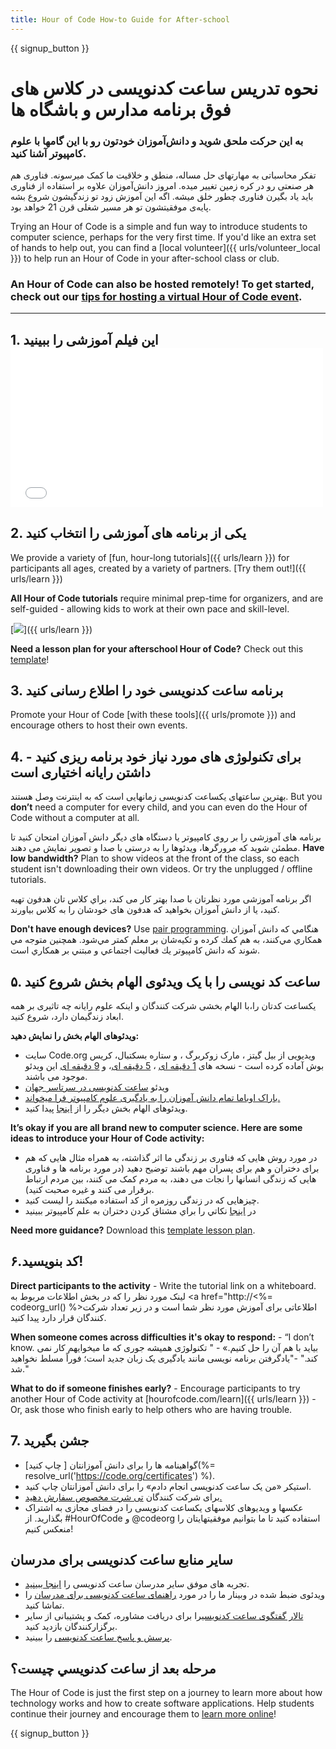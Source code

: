 ```yaml
---
title: Hour of Code How-to Guide for After-school
---
```


{{ signup_button }}

# نحوه تدریس ساعت کدنویسی در کلاس های فوق برنامه مدارس و باشگاه ها

### به این حرکت ملحق شوید و دانش‌آموزان خودتون رو با این گامها با علوم کامپیوتر آشنا کنید.

تفکر محاسباتی به مهارتهای حل مساله‌، منطق و خلاقیت ما کمک میرسونه. فناوری هم هر صنعتی رو در کره زمین تغییر میده. امروز دانش‌آموزان علاوه بر استفاده از فناوری باید یاد بگیرن فناوری چطور خلق میشه. اگه این آموزش زود تو زندگیشون شروع بشه پایه‌ی موفقیتشون تو هر مسیر شغلی قرن 21 خواهد بود.

Trying an Hour of Code is a simple and fun way to introduce students to computer science, perhaps for the very first time. If you'd like an extra set of hands to help out, you can find a [local volunteer]({{ urls/volunteer_local }}) to help run an Hour of Code in your after-school class or club.

### An Hour of Code can also be hosted remotely! To get started, check out our [tips for hosting a virtual Hour of Code event](https://hourofcode.com/us/how-to/virtual).

* * *

## 1. این فیلم آموزشی را ببینید <iframe width="500" height="255" src="//www.youtube.com/embed/SrnvvWDm73k" frameborder="0" allowfullscreen></iframe> 

## 2. یکی از برنامه های آموزشی را انتخاب کنید

We provide a variety of [fun, hour-long tutorials]({{ urls/learn }}) for participants all ages, created by a variety of partners. [Try them out!]({{ urls/learn }})

**All Hour of Code tutorials** require minimal prep-time for organizers, and are self-guided - allowing kids to work at their own pace and skill-level.

[![](/images/fit-700/tutorials.png)]({{ urls/learn }})

**Need a lesson plan for your afterschool Hour of Code?** Check out this [template](/files/AfterschoolEducatorLessonPlanOutline.docx)!

## 3. برنامه ساعت کدنویسی خود را اطلاع رسانی کنید

Promote your Hour of Code [with these tools]({{ urls/promote }}) and encourage others to host their own events.

## 4. برای تکنولوژی های مورد نیاز خود برنامه ریزی کنید - داشتن رایانه اختیاری است

بهترین ساعتهای یکساعت کدنویسی زمانهایی است که به اینترنت وصل هستند. But you **don’t** need a computer for every child, and you can even do the Hour of Code without a computer at all.

برنامه های آموزشی را بر روی کامپیوتر یا دستگاه های دیگر دانش آموزان امتحان کنید تا مطمئن شوید که مرورگرها، ویدئوها را به درستی با صدا و تصویر نمایش می دهند. **Have low bandwidth?** Plan to show videos at the front of the class, so each student isn't downloading their own videos. Or try the unplugged / offline tutorials.

اگر برنامه آموزشی مورد نظرتان با صدا بهتر کار می کند، براي كلاس تان هدفون تهيه كنيد، يا از دانش آموزان بخواهيد که هدفون های خودشان را به کلاس بياورند.

**Don't have enough devices?** Use [pair programming](https://www.youtube.com/watch?v=vgkahOzFH2Q). هنگامي كه دانش آموزان همكاري مي‌كنند، به هم كمك كرده و تكيه‌شان بر معلم كمتر مي‌شود. همچنين متوجه مي شوند كه دانش كامپيوتر يك فعاليت اجتماعي و مبتني بر همكاري است.

## ۵. ساعت کد نویسی را با یک ویدئوی الهام بخش شروع کنید

یکساعت کدتان را،با الهام بخشی شرکت کنندگان و اینکه علوم رایانه چه تاثیری بر همه ابعاد زندگیمان دارد، شروع کنید.

**ویدئوهای الهام بخش را نمایش دهید:**

- سایت Code.org ویدیویی از بیل گیتز ، مارک زوکربرگ ، و ستاره بسکتبال، کریس بوش آماده کرده است - نسخه های [1 دقیقه ای](https://www.youtube.com/watch?v=qYZF6oIZtfc) ، [5 دقیقه ای](https://www.youtube.com/watch?v=nKIu9yen5nc)، و [9 دقیقه ای](https://www.youtube.com/watch?v=dU1xS07N-FA) این ویدئو موجود می باشند.
- ویدئو [ساعت کدنویسی در سرتاسر جهان](https://www.youtube.com/watch?v=KsOIlDT145A)
- [باراک اوباما تمام دانش آموزان را به یادگیری علوم کامپیوتر فرا میخواند.](https://www.youtube.com/watch?v=6XvmhE1J9PY)
- ویدئوهای الهام بخش دیگر را از [اینجا](https://www.youtube.com/playlist?list=PLzdnOPI1iJNfpD8i4Sx7U0y2MccnrNZuP) پیدا کنید.

**It’s okay if you are all brand new to computer science. Here are some ideas to introduce your Hour of Code activity:**

- در مورد روش هایی که فناوری بر زندگی ما اثر گذاشته، به همراه مثال هایی که هم برای دختران و هم برای پسران مهم باشند توضیح دهید (در مورد برنامه ها و فناوری هایی که زندگی انسانها را نجات می دهند، به مردم کمک می کنند، بین مردم ارتباط برقرار می کنند و غیره صحبت کنید).
- چیزهایی که در زندگی روزمره از کد استفاده میکنند را لیست کنید.
- در [اينجا](http://code.org/girls) نكاتي را براي مشتاق كردن دختران به علم كامپيوتر ببينيد

**Need more guidance?** Download this [template lesson plan](/files/AfterschoolEducatorLessonPlanOutline.docx).

## ۶.کد بنویسید!

**Direct participants to the activity** - Write the tutorial link on a whiteboard. لینک مورد نظر را که در بخش اطلاعات مربوط به <a href="http://<%= codeorg_url() %>اطلاعاتی برای آموزش مورد نظر شما</a> است و در زیر تعداد شرکت کنندگان قرار دارد پیدا کنید.

**When someone comes across difficulties it's okay to respond:** - “I don’t know. بیاید با هم آن را حل کنیم.» - " تکنولوژی همیشه جوری که ما میخوایهم کار نمی کند." -"یادگرفتن برنامه نویسی مانند یادگیری یک زبان جدید است؛ فوراً مسلط نخواهید شد." 

**What to do if someone finishes early?** - Encourage participants to try another Hour of Code activity at [hourofcode.com/learn]({{ urls/learn }}) - Or, ask those who finish early to help others who are having trouble.

## 7. جشن بگیرید

- گواهینامه ها را برای دانش آموزانتان [ چاپ کنید](%= resolve_url('https://code.org/certificates') %).
- استیکر «من یک ساعت کدنویسی انجام دادم» را برای دانش آموزانتان چاپ کنید.
- برای شرکت کنندگان [تی شرت مخصوص سفارش دهید.](http://blog.code.org/post/132608499493/hour-of-code-shirts-and-more)
- عکسها و ویدیوهای کلاسهای یکساعت کدنویسی را در فضای مجازی به اشتراک بگذارید. از #HourOfCode و @codeorg استفاده کنید تا ما بتوانیم موفقیتهایتان را منعکس کنیم!

## سایر منابع ساعت کدنویسی برای مدرسان

- تجربه های موفق سایر مدرسان ساعت کدنویسی را [اینجا ببینید](http://www.slideshare.net/TeachCode/hour-of-code-best-practices-for-successful-educators-51273466).
- ویدئوی ضبط شده در وبینار ما را در مورد [راهنمای ساعت کدنویسی برای مدرسان](https://youtu.be/EJeMeSW2-Mw) را تماشا کنید.
- [تالار گفتگوی ساعت کدنویسی](http://forum.code.org/c/plc/hour-of-code)را برای دریافت مشاوره، کمک و پشتیبانی از سایر برگزارکنندگان بازدید کنید.
- [پرسش و پاسخ ساعت کدنویسی](https://support.code.org/hc/en-us/categories/200147083-Hour-of-Code) را ببینید.

## مرحله بعد از ساعت كدنويسي چيست؟

The Hour of Code is just the first step on a journey to learn more about how technology works and how to create software applications. Help students continue their journey and encourage them to [learn more online](/beyond)!

{{ signup_button }}
